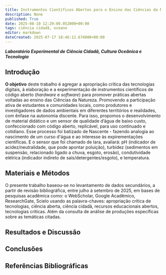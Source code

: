 ```yaml
---
title: Instrumentos Científicos Abertos para o Ensino das Ciências da Natureza
description: None
published: True
date: 2025-08-10 12:29:09.052000+00:00
tags: ciência cidadã, oceano
editor: markdown
dateCreated: 2025-07-17 18:46:12.674000+00:00
---
```


***Laboratório Experimental de Ciência Cidadã, Cultura Oceânica e Tecnologia***



## Introdução

**O objetivo** deste trabalho é agregar a apropriação crítica das tecnologias digitais, à elaboração e a experimentação de instrumentos científicos de código aberto (*hardware* e *software*) para promover práticas abertas voltadas ao ensino das Ciências da Natureza. Promovendo a participação ativa de estudantes e comunidades locais, como produtores e investigadores de dados ambientais em diferentes territórios e realidades, com ênfase na autonomia discente. Para isso, propomos o desenvolvimento de material didático e um sensor de qualidade d’água de baixo custo, confeccionado com código aberto, replicável, para uso continuado e cotidiano. Esse processo foi batizado de Nascente - fazendo analogia ao nascimento de um curso d'água e ao interesse às expirementações científicas. E o sensor que foi chamado de Iara, avaliará: pH (indicador de acidez/neutralidade, que pode apontar poluição), turbidez (sedimentos em suspensão, relacionado ligado a chuva, esgoto, erosão), condutividade elétrica (indicador indireto de sais/detergentes/esgoto), e temperatura.

## Materiais e Métodos

O presente trabalho baseou-se no levantamento de dados secundários, a partir de revisão bibliográfica, entre julho à setembro de 2025, em bases de pesquisas acadêmica como: o WebScholar, Google Acadêmico, ResearchGate, Scielo usando as palavra-chaves: apropriação crítica de tecnologias, ciência aberta, ciência cidadã, recursos educacionais abertos, tecnologias críticas. Além da consulta de análise de produções específicas sobre as temáticas citadas.


## Resultados e Discussão


## Conclusões 


## Referências Bibliográficas